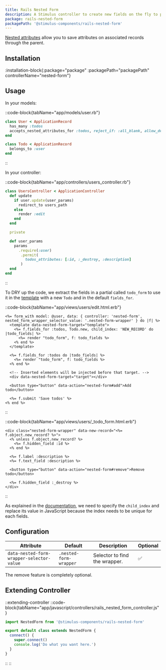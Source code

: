 ```yaml
---
title: Rails Nested Form
description: A Stimulus controller to create new fields on the fly to populate your Rails relationship with accepts_nested_attributes_for.
package: rails-nested-form
packagePath: '@stimulus-components/rails-nested-form'
---
```


[Nested attributes](https://apidock.com/rails/ActiveRecord/NestedAttributes/ClassMethods) allow you to save attributes on associated records through the parent.

## Installation

:installation-block{:package="package" :packagePath="packagePath" controllerName="nested-form"}

## Usage

In your models:

::code-block{tabName="app/models/user.rb"}

```ruby
class User < ApplicationRecord
  has_many :todos
  accepts_nested_attributes_for :todos, reject_if: :all_blank, allow_destroy: true
end

class Todo < ApplicationRecord
  belongs_to :user
end
```

::

In your controller:

::code-block{tabName="app/controllers/users_controller.rb"}

```ruby
class UsersController < ApplicationController
  def update
    if user.update(user_params)
      redirect_to users_path
    else
      render :edit
    end
  end

  private

  def user_params
    params
      .require(:user)
       .permit(
         todos_attributes: [:id, :_destroy, :description]
       )
  end
end
```

::

To DRY up the code, we extract the fields in a partial called `todo_form` to use it in the [template](https://developer.mozilla.org/en-US/docs/Web/HTML/Element/template) with a new `Todo` and in the default `fields_for`.

::code-block{tabName="app/views/users/edit.html.erb"}

```erb
<%= form_with model: @user, data: { controller: 'nested-form', nested_form_wrapper_selector_value: '.nested-form-wrapper' } do |f| %>
  <template data-nested-form-target="template">
    <%= f.fields_for :todos, Todo.new, child_index: 'NEW_RECORD' do |todo_fields| %>
      <%= render "todo_form", f: todo_fields %>
    <% end %>
  </template>

  <%= f.fields_for :todos do |todo_fields| %>
    <%= render "todo_form", f: todo_fields %>
  <% end %>

  <!-- Inserted elements will be injected before that target. -->
  <div data-nested-form-target="target"></div>

  <button type="button" data-action="nested-form#add">Add todo</button>

  <%= f.submit 'Save todos' %>
<% end %>
```

::

::code-block{tabName="app/views/users/\_todo_form.html.erb"}

```erb
<div class="nested-form-wrapper" data-new-record="<%= f.object.new_record? %>">
  <% unless f.object.new_record? %>
    <%= f.hidden_field :id %>
  <% end %>
  
  <%= f.label :description %>
  <%= f.text_field :description %>

  <button type="button" data-action="nested-form#remove">Remove todo</button>

  <%= f.hidden_field :_destroy %>
</div>
```

::

As explained in the [documentation](https://apidock.com/rails/ActionView/Helpers/FormHelper/fields_for), we need to specify the `child_index` and replace its value in JavaScript because the index needs to be unique for each fields.

## Configuration

| Attribute                                 | Default                | Description                   | Optional |
| ----------------------------------------- | ---------------------- | ----------------------------- | -------- |
| `data-nested-form-wrapper-selector-value` | `.nested-form-wrapper` | Selector to find the wrapper. | ✅       |

The remove feature is completely optional.

## Extending Controller

::extending-controller
::code-block{tabName="app/javascript/controllers/rails_nested_form_controller.js"}

```js
import NestedForm from '@stimulus-components/rails-nested-form'

export default class extends NestedForm {
  connect() {
    super.connect()
    console.log('Do what you want here.')
  }
}
```

::
::
